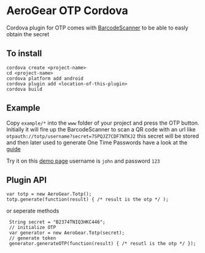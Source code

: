 AeroGear OTP Cordova
====================

Cordova plugin for OTP comes with [BarcodeScanner](/wildabeast/BarcodeScanner) to be able to easly obtain the secret

## To install

    cordova create <project-name>
    cd <project-name>
    cordova platform add android
    cordova plugin add <location-of-this-plugin>
    cordova build

## Example
Copy ``example/*`` into the ``www`` folder of your project and press the OTP button. Initially it will fire up the 
BarcodeScanner to scan a QR code with an url like ``otpauth://totp/username?secret=7SPQJZ7CDF7NTKJ2`` this secret will be 
stored and then later used to generate One Time Passwords have a look at the [guide](http://aerogear.org/docs/guides/AeroGear-OTP/)

Try it on this [demo page](http://controller-aerogear.rhcloud.com/aerogear-controller-demo/login) username is ``john`` and password ``123``

## Plugin API

	var totp = new AeroGear.Totp();
    totp.generate(function(result) { /* result is the otp */ );

or seperate methods

     String secret = "B2374TNIQ3HKC446";
     // initialize OTP
     var generator = new AeroGear.Totp(secret);
     // generate token
     generator.generateOTP(function(result) { /* resutl is the otp */ });

